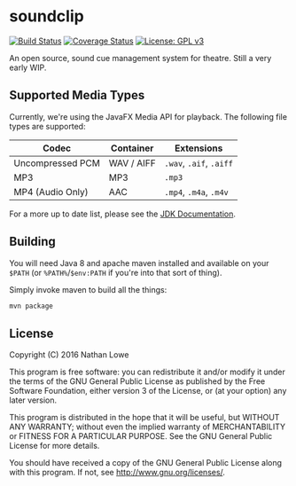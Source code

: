# soundclip
[![Build Status](https://travis-ci.org/nlowe/soundclip.svg?branch=master)](https://travis-ci.org/nlowe/soundclip)
[![Coverage Status](https://coveralls.io/repos/github/nlowe/soundclip/badge.svg?branch=master)](https://coveralls.io/github/nlowe/soundclip?branch=master)
[![License: GPL v3](https://img.shields.io/badge/License-GPL%20v3-blue.svg)](http://www.gnu.org/licenses/gpl-3.0)

An open source, sound cue management system for theatre.
Still a very early WIP.

## Supported Media Types
Currently, we're using the JavaFX Media API for playback.
The following file types are supported:

| Codec | Container | Extensions |
| ---- | --------- | ---------- |
| Uncompressed PCM | WAV / AIFF | `.wav`, `.aif`, `.aiff` |
| MP3  |  MP3      | `.mp3`     |
| MP4 (Audio Only) | AAC | `.mp4`, `.m4a`, `.m4v` |

For a more up to date list, please see the [JDK Documentation](https://docs.oracle.com/javase/8/javafx/api/javafx/scene/media/package-summary.html).

## Building
You will need Java 8 and apache maven installed and available on
your `$PATH` (or `%PATH%`/`$env:PATH` if you're into that sort of thing).

Simply invoke maven to build all the things:

```bash
mvn package
```

## License
Copyright (C) 2016  Nathan Lowe

This program is free software: you can redistribute it and/or modify
it under the terms of the GNU General Public License as published by
the Free Software Foundation, either version 3 of the License, or
(at your option) any later version.

This program is distributed in the hope that it will be useful,
but WITHOUT ANY WARRANTY; without even the implied warranty of
MERCHANTABILITY or FITNESS FOR A PARTICULAR PURPOSE.  See the
GNU General Public License for more details.

You should have received a copy of the GNU General Public License
along with this program.  If not, see <http://www.gnu.org/licenses/>.